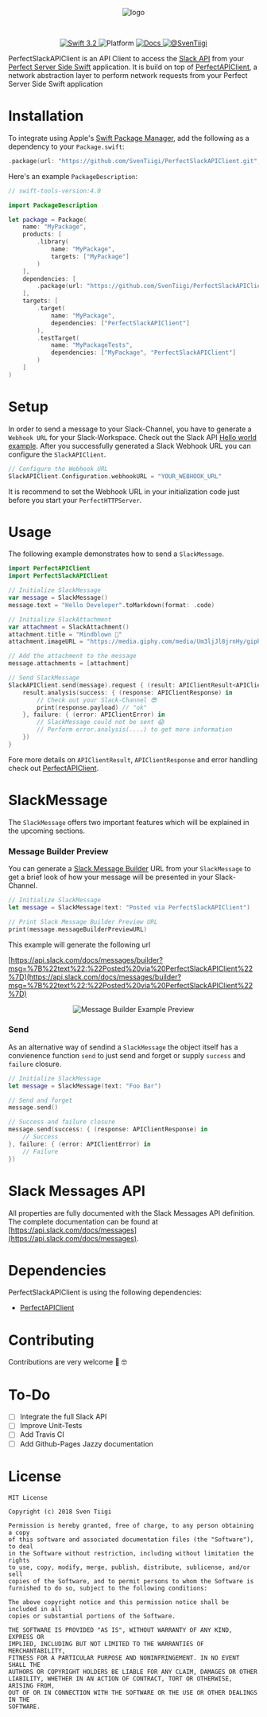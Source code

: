 <p align="center">
	<img src="https://raw.githubusercontent.com/SvenTiigi/PerfectSlackAPIClient/gh-pages/readMeAssets/logo.png" alt="logo">
</p>
<br/>
<p align="center">
	<a href="https://developer.apple.com/swift/" target="_blank">
		<img src="https://img.shields.io/badge/Swift-4.0-orange.svg" alt="Swift 3.2">
	</a>
	<img src="https://img.shields.io/badge/platform-macOS%20%7C%20Linux-yellow.svg" alt="Platform">
	<a href="https://sventiigi.github.io/PerfectSlackAPIClient" target="_blank">
		<img src="https://github.com/SvenTiigi/PerfectSlackAPIClient/blob/gh-pages/badge.svg" alt="Docs">
	</a>
	<a href="https://twitter.com/SvenTiigi" target="_blank">
		<img src="https://img.shields.io/badge/contact-@SvenTiigi-blue.svg" alt="@SvenTiigi">
	</a>
</p>

PerfectSlackAPIClient is an API Client to access the [Slack API](https://api.slack.com) from your [Perfect Server Side Swift](https://github.com/PerfectlySoft/Perfect) application. It is build on top of [PerfectAPIClient](https://github.com/SvenTiigi/PerfectAPIClient), a network abstraction layer to perform network requests from your Perfect Server Side Swift application

# Installation
To integrate using Apple's [Swift Package Manager](https://swift.org/package-manager/), add the following as a dependency to your `Package.swift`:

```swift
.package(url: "https://github.com/SvenTiigi/PerfectSlackAPIClient.git", from: "1.0.0")
```
Here's an example `PackageDescription`:

```swift
// swift-tools-version:4.0

import PackageDescription

let package = Package(
    name: "MyPackage",
    products: [
        .library(
            name: "MyPackage",
            targets: ["MyPackage"]
        )
    ],
    dependencies: [
        .package(url: "https://github.com/SvenTiigi/PerfectSlackAPIClient.git", from: "1.0.0")
    ],
    targets: [
        .target(
            name: "MyPackage",
            dependencies: ["PerfectSlackAPIClient"]
        ),
        .testTarget(
            name: "MyPackageTests",
            dependencies: ["MyPackage", "PerfectSlackAPIClient"]
        )
    ]
)
```

# Setup
In order to send a message to your Slack-Channel, you have to generate a `Webhook URL` for your Slack-Workspace.
Check out the Slack API [Hello world example](https://api.slack.com/tutorials/slack-apps-hello-world). After you successfully generated a Slack Webhook URL you can configure the `SlackAPIClient`.

```swift
// Configure the Webhook URL
SlackAPIClient.Configuration.webhookURL = "YOUR_WEBHOOK_URL"
```

It is recommend to set the Webhook URL in your initialization code just before you start your `PerfectHTTPServer`.

# Usage
The following example demonstrates how to send a `SlackMessage`.

```swift
import PerfectAPIClient
import PerfectSlackAPIClient

// Initialize SlackMessage
var message = SlackMessage()
message.text = "Hello Developer".toMarkdown(format: .code)

// Initialize SlackAttachment
var attachment = SlackAttachment()
attachment.title = "Mindblown 🤯"
attachment.imageURL = "https://media.giphy.com/media/Um3ljJl8jrnHy/giphy.gif"

// Add the attachment to the message
message.attachments = [attachment]

// Send SlackMessage
SlackAPIClient.send(message).request { (result: APIClientResult<APIClientResponse>) in
    result.analysis(success: { (response: APIClientResponse) in
        // Check out your Slack-Channel 😎
        print(response.payload) // "ok"
    }, failure: { (error: APIClientError) in
        // SlackMessage could not be sent 😱
        // Perform error.analysis(....) to get more information
    })
}
```

Fore more details on `APIClientResult`, `APIClientResponse` and error handling check out [PerfectAPIClient](https://github.com/SvenTiigi/PerfectAPIClient).

# SlackMessage
The `SlackMessage` offers two important features which will be explained in the upcoming sections. 

### Message Builder Preview
You can generate a [Slack Message Builder](https://api.slack.com/docs/messages/builder) URL from your `SlackMessage` to get a brief look of how your message will be presented in your Slack-Channel.

```swift
// Initialize SlackMessage
let message = SlackMessage(text: "Posted via PerfectSlackAPIClient")

// Print Slack Message Builder Preview URL
print(message.messageBuilderPreviewURL)
```

This example will generate the following url

[https://api.slack.com/docs/messages/builder?msg=%7B%22text%22:%22Posted%20via%20PerfectSlackAPIClient%22%7D](https://api.slack.com/docs/messages/builder?msg=%7B%22text%22:%22Posted%20via%20PerfectSlackAPIClient%22%7D)

<p align="center">
	<img src="https://raw.githubusercontent.com/SvenTiigi/PerfectSlackAPIClient/gh-pages/readMeAssets/message_builder_example.png" alt="Message Builder Example Preview">
</p>

### Send
As an alternative way of sendind a `SlackMessage` the object itself has a convienence function `send` to just send and forget or supply `success` and `failure` closure.

```swift
// Initialize SlackMessage
let message = SlackMessage(text: "Foo Bar")

// Send and forget
message.send()

// Success and failure closure
message.send(success: { (response: APIClientResponse) in
    // Success
}, failure: { (error: APIClientError) in
    // Failure
})
```

# Slack Messages API
All properties are fully documented with the Slack Messages API definition. The complete documentation can be found at [https://api.slack.com/docs/messages](https://api.slack.com/docs/messages).

# Dependencies
PerfectSlackAPIClient is using the following dependencies:

* [PerfectAPIClient](https://github.com/SvenTiigi/PerfectAPIClient)

# Contributing
Contributions are very welcome 🙌 🤓

# To-Do
- [ ] Integrate the full Slack API
- [ ] Improve Unit-Tests
- [ ] Add Travis CI
- [ ] Add Github-Pages Jazzy documentation

# License

```
MIT License

Copyright (c) 2018 Sven Tiigi

Permission is hereby granted, free of charge, to any person obtaining a copy
of this software and associated documentation files (the "Software"), to deal
in the Software without restriction, including without limitation the rights
to use, copy, modify, merge, publish, distribute, sublicense, and/or sell
copies of the Software, and to permit persons to whom the Software is
furnished to do so, subject to the following conditions:

The above copyright notice and this permission notice shall be included in all
copies or substantial portions of the Software.

THE SOFTWARE IS PROVIDED "AS IS", WITHOUT WARRANTY OF ANY KIND, EXPRESS OR
IMPLIED, INCLUDING BUT NOT LIMITED TO THE WARRANTIES OF MERCHANTABILITY,
FITNESS FOR A PARTICULAR PURPOSE AND NONINFRINGEMENT. IN NO EVENT SHALL THE
AUTHORS OR COPYRIGHT HOLDERS BE LIABLE FOR ANY CLAIM, DAMAGES OR OTHER
LIABILITY, WHETHER IN AN ACTION OF CONTRACT, TORT OR OTHERWISE, ARISING FROM,
OUT OF OR IN CONNECTION WITH THE SOFTWARE OR THE USE OR OTHER DEALINGS IN THE
SOFTWARE.
```
